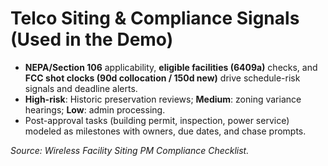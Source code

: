 # Telco Siting & Compliance Signals (Used in the Demo)

- **NEPA/Section 106** applicability, **eligible facilities (6409a)** checks, and **FCC shot clocks (90d collocation / 150d new)** drive schedule-risk signals and deadline alerts.
- **High-risk**: Historic preservation reviews; **Medium**: zoning variance hearings; **Low**: admin processing.
- Post-approval tasks (building permit, inspection, power service) modeled as milestones with owners, due dates, and chase prompts.

_Source: Wireless Facility Siting PM Compliance Checklist._
